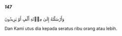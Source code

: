 ##### 147

<span class="ayah">وَأَرْسَلْنَٰهُ إِلَىٰ مِا۟ئَةِ أَلْفٍ أَوْ يَزِيدُونَ</span>

<span class="ayah_translation">Dan Kami utus dia kepada seratus ribu orang atau lebih.</span>
